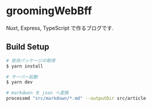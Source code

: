 # groomingWebBff

Nuxt, Express, TypeScript で作るブログです.

## Build Setup

``` bash
# 依存パッケージの取得
$ yarn install

# サーバー起動
$ yarn dev

# markdwon を json へ変換
processmd "src/markdown/*.md" --outputDir src/article
```
